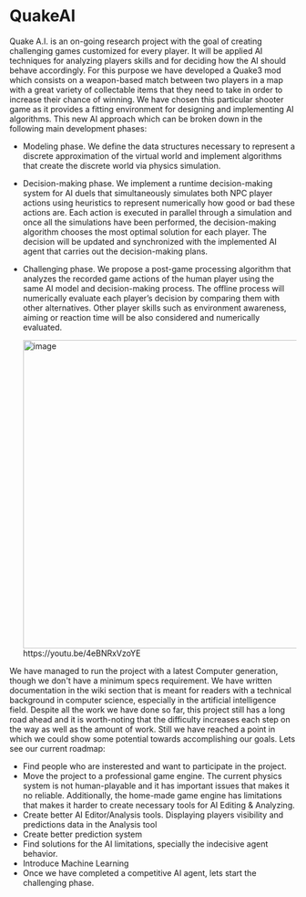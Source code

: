 # QuakeAI

Quake A.I. is an on-going research project with the goal of creating challenging games customized for every player. It will be applied AI techniques for analyzing players skills and for deciding how the AI should behave accordingly. For this purpose we have developed a Quake3 mod which consists on a weapon-based match between two players in a map with a great variety of collectable items that they need to take in order to increase their chance of winning. We have chosen this particular shooter game as it provides a fitting environment for designing and implementing AI algorithms. This new AI approach which can be broken down in the following main development phases: 

- Modeling phase. We define the data structures necessary to represent a discrete approximation of the virtual world and implement algorithms that create the discrete world via physics simulation.
- Decision-making phase. We implement a runtime decision-making system for AI duels that simultaneously simulates both NPC player actions using heuristics to represent numerically how good or bad these actions are. Each action is executed in parallel through a simulation and once all the simulations have been performed, the decision-making algorithm chooses the most optimal solution for each player. The decision will be updated and synchronized with the implemented AI agent that carries out the decision-making plans.
- Challenging phase. We propose a post-game processing algorithm that analyzes the recorded game actions of the human player using the same AI model and decision-making process. The offline process will numerically evaluate each player’s decision by comparing them with other alternatives. Other player skills such as environment awareness, aiming or reaction time will be also considered and numerically evaluated.

  <img width="886" height="540" alt="image" src="https://github.com/user-attachments/assets/17465539-af77-4254-8f78-b0b6daf9e20b" />
  https://youtu.be/4eBNRxVzoYE

We have managed to run the project with a latest Computer generation, though we don't have a minimum specs requirement. We have written documentation in the wiki section that is meant for readers with a technical background in computer science, especially in the artificial intelligence field. Despite all the work we have done so far, this project still has a long road ahead and it is worth-noting that the difficulty increases each step on the way as well as the amount of work. Still we have reached a point in which we could show some potential towards accomplishing our goals. Lets see our current roadmap:
- Find people who are insterested and want to participate in the project.
- Move the project to a professional game engine. The current physics system is not human-playable and it has important issues that makes it no reliable. Additionally, the home-made game engine has limitations that makes it harder to create necessary tools for AI Editing & Analyzing.
- Create better AI Editor/Analysis tools. Displaying players visibility and predictions data in the Analysis tool
- Create better prediction system
- Find solutions for the AI limitations, specially the indecisive agent behavior.
- Introduce Machine Learning
- Once we have completed a competitive AI agent, lets start the challenging phase.
